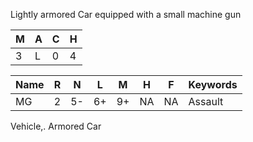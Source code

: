 Lightly armored Car equipped with a small machine gun 

| M   | A   | C   | H   |
| --- | --- | --- | --- |
| 3   | L   | 0   | 4   |

| Name | R   | N   | L   | M   | H   | F   | Keywords |
| ---- | --- | --- | --- | --- | --- | --- | -------- |
| MG   | 2   | 5-  | 6+  | 9+  | NA  | NA  | Assault  |
Vehicle,. Armored Car